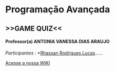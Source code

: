 # Programação Avançada
## >>GAME QUIZ<<

#### Professor(a) ANTONIA VANESSA DIAS ARAUJO
_Participantes_ :
*[Rhassan Rodrigues](https://github.com/Rhassancoding),[Lucas]()......<p>

 [ Acesse a nossa WIKI](https://github.com/Rhassancoding/Programa-o-Avan-ada---Projeto/wiki)
